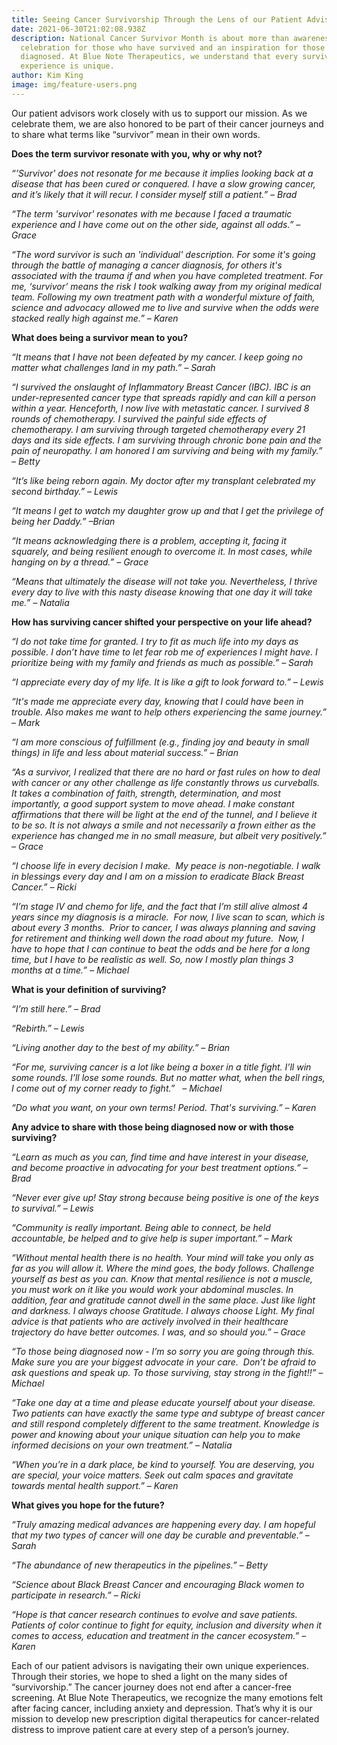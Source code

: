 ```yaml
---
title: Seeing Cancer Survivorship Through the Lens of our Patient Advisors
date: 2021-06-30T21:02:08.938Z
description: National Cancer Survivor Month is about more than awareness. It’s a
  celebration for those who have survived and an inspiration for those recently
  diagnosed. At Blue Note Therapeutics, we understand that every survivorship
  experience is unique.
author: Kim King
image: img/feature-users.png
---
```

Our patient advisors work closely with us to support our mission. As we celebrate them, we are also honored to be part of their cancer journeys and to share what terms like “survivor” mean in their own words. 

**Does the term survivor resonate with you, why or why not?** 

*“’Survivor' does not resonate for me because it implies looking back at a disease that has been cured or conquered. I have a slow growing cancer, and it’s likely that it will recur. I consider myself still a patient.” – Brad* 

*“The term 'survivor' resonates with me because I faced a traumatic experience and I have come out on the other side, against all odds.” – Grace* 

*“The word survivor is such an 'individual' description. For some it's going through the battle of managing a cancer diagnosis, for others it's associated with the trauma if and when you have completed treatment. For me, ‘survivor’ means the risk I took walking away from my original medical team. Following my own treatment path with a wonderful mixture of faith, science and advocacy allowed me to live and survive when the odds were stacked really high against me.” – Karen* 

**What does being a survivor mean to you?** 

*“It means that I have not been defeated by my cancer. I keep going no matter what challenges land in my path.” – Sarah* 

*“I survived the onslaught of Inflammatory Breast Cancer (IBC). IBC is an under-represented cancer type that spreads rapidly and can kill a person within a year. Henceforth, I now live with metastatic cancer. I survived 8 rounds of chemotherapy. I survived the painful side effects of chemotherapy. I am surviving through targeted chemotherapy every 21 days and its side effects. I am surviving through chronic bone pain and the pain of neuropathy. I am honored I am surviving and being with my family.” – Betty*

*“It’s like being reborn again. My doctor after my transplant celebrated my second birthday.” – Lewis* 

*“It means I get to watch my daughter grow up and that I get the privilege of being her Daddy.” –Brian*

*“It means acknowledging there is a problem, accepting it, facing it squarely, and being resilient enough to overcome it. In most cases, while hanging on by a thread.” – Grace*

*“Means that ultimately the disease will not take you. Nevertheless, I thrive every day to live with this nasty disease knowing that one day it will take me.” – Natalia*

**How has surviving cancer shifted your perspective on your life ahead?** 

*“I do not take time for granted. I try to fit as much life into my days as possible. I don’t have time to let fear rob me of experiences I might have. I prioritize being with my family and friends as much as possible.” – Sarah*

*“I appreciate every day of my life. It is like a gift to look forward to.” – Lewis*

*“It's made me appreciate every day, knowing that I could have been in trouble. Also makes me want to help others experiencing the same journey.” – Mark*

*“I am more conscious of fulfillment (e.g., finding joy and beauty in small things) in life and less about material success.” – Brian*

*“As a survivor, I realized that there are no hard or fast rules on how to deal with cancer or any other challenge as life constantly throws us curveballs. It takes a combination of faith, strength, determination, and most importantly, a good support system to move ahead. I make constant affirmations that there will be light at the end of the tunnel, and I believe it to be so. It is not always a smile and not necessarily a frown either as the experience has changed me in no small measure, but albeit very positively.” – Grace*

*“I choose life in every decision I make.  My peace is non-negotiable. I walk in blessings every day and I am on a mission to eradicate Black Breast Cancer.” – Ricki* 

*“I’m stage IV and chemo for life, and the fact that I’m still alive almost 4 years since my diagnosis is a miracle.  For now, I live scan to scan, which is about every 3 months.  Prior to cancer, I was always planning and saving for retirement and thinking well down the road about my future.  Now, I have to hope that I can continue to beat the odds and be here for a long time, but I have to be realistic as well. So, now I mostly plan things 3 months at a time.” – Michael* 

**What is your definition of surviving?** 

*“I’m still here.” – Brad*

*“Rebirth.” – Lewis*

*“Living another day to the best of my ability.” – Brian*

*“For me, surviving cancer is a lot like being a boxer in a title fight. I’ll win some rounds. I’ll lose some rounds. But no matter what, when the bell rings, I come out of my corner ready to fight.”   – Michael*

*“Do what you want, on your own terms! Period. That's surviving.” – Karen*

**Any advice to share with those being diagnosed now or with those surviving?** 

*“Learn as much as you can, find time and have interest in your disease, and become proactive in advocating for your best treatment options.” – Brad*

*“Never ever give up! Stay strong because being positive is one of the keys to survival.” – Lewis*

*“Community is really important. Being able to connect, be held accountable, be helped and to give help is super important.” – Mark*

*“Without mental health there is no health. Your mind will take you only as far as you will allow it. Where the mind goes, the body follows. Challenge yourself as best as you can. Know that mental resilience is not a muscle, you must work on it like you would work your abdominal muscles. In addition, fear and gratitude cannot dwell in the same place. Just like light and darkness. I always choose Gratitude. I always choose Light. My final advice is that patients who are actively involved in their healthcare trajectory do have better outcomes. I was, and so should you.” – Grace*

*“To those being diagnosed now - I’m so sorry you are going through this.  Make sure you are your biggest advocate in your care.  Don’t be afraid to ask questions and speak up. To those surviving, stay strong in the fight!!” – Michael*

*“Take one day at a time and please educate yourself about your disease. Two patients can have exactly the same type and subtype of breast cancer and still respond completely different to the same treatment. Knowledge is power and knowing about your unique situation can help you to make informed decisions on your own treatment.” – Natalia*

*“When you’re in a dark place, be kind to yourself. You are deserving, you are special, your voice matters. Seek out calm spaces and gravitate towards mental health support.” – Karen*

**What gives you hope for the future?** 

*“Truly amazing medical advances are happening every day. I am hopeful that my two types of cancer will one day be curable and preventable.” – Sarah*

*“The abundance of new therapeutics in the pipelines.” – Betty*

*“Science about Black Breast Cancer and encouraging Black women to participate in research.” – Ricki* 

*“Hope is that cancer research continues to evolve and save patients.  Patients of color continue to fight for equity, inclusion and diversity when it comes to access, education and treatment in the cancer ecosystem.” – Karen* 

Each of our patient advisors is navigating their own unique experiences. Through their stories, we hope to shed a light on the many sides of “survivorship.” The cancer journey does not end after a cancer-free screening. At Blue Note Therapeutics, we recognize the many emotions felt after facing cancer, including anxiety and depression. That’s why it is our mission to develop new prescription digital therapeutics for cancer-related distress to improve patient care at every step of a person’s journey.